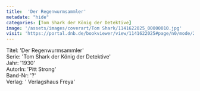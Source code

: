 ```yaml
---
title:  'Der Regenwurmsammler'
metadate: "hide"
categories: [Tom Shark der König der Detektive]
image: '/assets/images/coverart/Tom Shark/1141622025_00000010.jpg'
visit: 'https://portal.dnb.de/bookviewer/view/1141622025#page/n0/mode/2up'
---
```

Titel: 'Der Regenwurmsammler' <br>
Serie: 'Tom Shark der König der Detektive' <br>
Jahr: '1930' <br>
AutorIn: 'Pitt Strong' <br>
Band-Nr: '?' <br>
Verlag: ' Verlagshaus Freya'